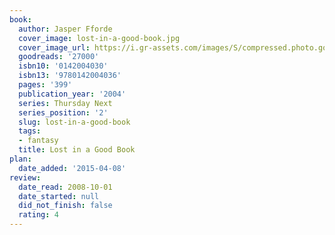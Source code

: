 ```yaml
---
book:
  author: Jasper Fforde
  cover_image: lost-in-a-good-book.jpg
  cover_image_url: https://i.gr-assets.com/images/S/compressed.photo.goodreads.com/books/1588691669l/27000._SX98_.jpg
  goodreads: '27000'
  isbn10: '0142004030'
  isbn13: '9780142004036'
  pages: '399'
  publication_year: '2004'
  series: Thursday Next
  series_position: '2'
  slug: lost-in-a-good-book
  tags:
  - fantasy
  title: Lost in a Good Book
plan:
  date_added: '2015-04-08'
review:
  date_read: 2008-10-01
  date_started: null
  did_not_finish: false
  rating: 4
---
```

